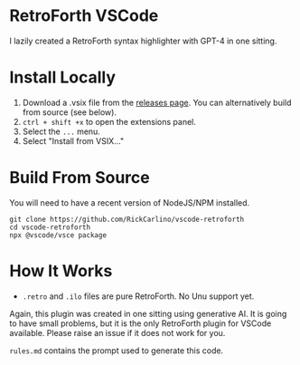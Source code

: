 # RetroForth VSCode

I lazily created a RetroForth syntax highlighter with GPT-4 in one sitting.

# Install Locally

1. Download a .vsix file from the [releases page](https://github.com/RickCarlino/vscode-retroforth/releases). You can alternatively build from source (see below).
1. `ctrl + shift +x` to open the extensions panel.
1. Select the `...` menu.
1. Select "Install from VSIX..."

# Build From Source

You will need to have a recent version of NodeJS/NPM installed.

```
git clone https://github.com/RickCarlino/vscode-retroforth
cd vscode-retroforth
npx @vscode/vsce package
```

# How It Works

 * `.retro` and `.ilo` files are pure RetroForth. No Unu support yet.

Again, this plugin was created in one sitting using generative AI. It is going to have small problems, but it is the only RetroForth plugin for VSCode available. Please raise an issue if it does not work for you.

`rules.md` contains the prompt used to generate this code.